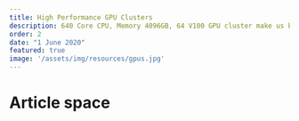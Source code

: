 ```yaml
---
title: High Performance GPU Clusters
description: 640 Core CPU, Memory 4096GB, 64 V100 GPU cluster make us be able to find an solution for business faster than ever
order: 2
date: "1 June 2020"
featured: true
image: '/assets/img/resources/gpus.jpg'
---
```

# Article space
